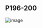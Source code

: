 ## P196-200
![image](https://user-images.githubusercontent.com/80054116/196017533-f9ffd7ab-bf6b-4e1d-a916-9f93da517d55.png)
